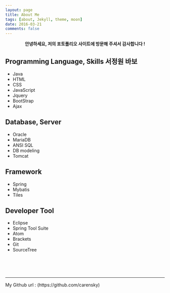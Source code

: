 ```yaml
---
layout: page
title: About Me
tags: [about, Jekyll, theme, moon]
date: 2016-03-21
comments: false
---
```

    
<center><b>안녕하세요, 저의 포토폴리오 사이트에 방문해 주셔서 감사합니다 !</b></center>

## Programming Language, Skills 서정원 바보
* Java
* HTML
* CSS
* JavaScript
* Jquery
* BootStrap
* Ajax

## Database, Server
* Oracle
* MariaDB
* ANSI SQL
* DB modeling
* Tomcat

## Framework
* Spring
* Mybatis
* Tiles

## Developer Tool
* Eclipse
* Spring Tool Suite
* Atom
* Brackets
* Git
* SourceTree
<br>
<br>
<br>
<hr>
My Github url : (https://github.com/carensky)

      

